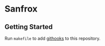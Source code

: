 # Sanfrox

## Getting Started

Run `makefile` to add [githooks](https://git-scm.com/docs/githooks) to this repository.
